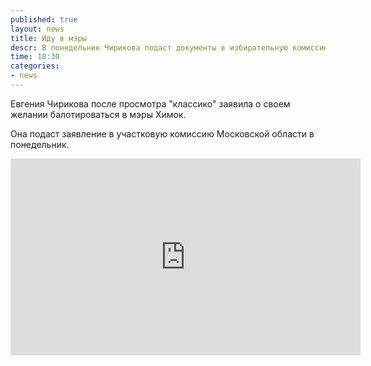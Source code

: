 ```yaml
---
published: true
layout: news
title: Иду в мэры
descr: В понедельник Чирикова подаст документы в избирательную комиссию
time: 18:30
categories:
- news
---
```


Евгения Чирикова после просмотра "классико" заявила о своем желании балотироваться в мэры Химок.

Она подаст заявление в участковую комиссию Московской области в понедельник.
<iframe width="560" height="315" src="http://www.youtube.com/embed/RHeB0YwtBaI" frameborder="0" allowfullscreen></iframe>